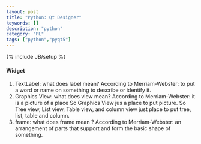 ```yaml
---
layout: post
title: "Python: Qt Designer"
keywords: [] 
description: "python"
category: "PL"
tags: ["python","pyqt5"]
---
```

{% include JB/setup %}

#### Widget
1. TextLabel: what does label mean? According to Merriam-Webster: to put a word
   or name on something to describe or identify it.
2. Graphics View: what does view mean? According to Merriam-Webster: it is a
   picture of a place So Graphics View jus a place to put picture.  So Tree
   view, List view, Table view, and column view just place to put tree, list,
   table and column.
3. frame: what does frame mean ? According to Merriam-Webster: an arrangement of
   parts that support and form the basic shape of something.


